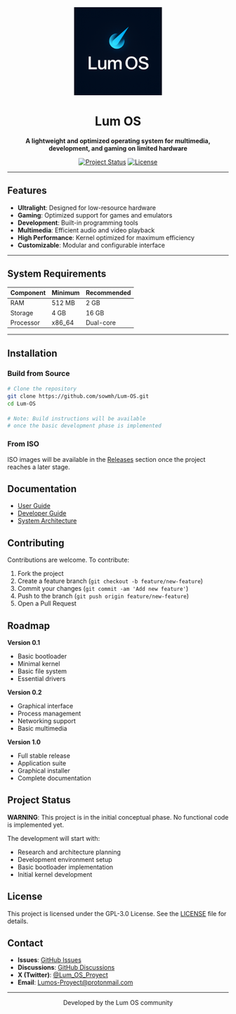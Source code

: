 <div align="center">
  <img src="./assets/logo.png" alt="Lum OS Logo" width="200"/>
  
  # Lum OS
  
  **A lightweight and optimized operating system for multimedia, development, and gaming on limited hardware**
  
  [![Project Status](https://img.shields.io/badge/status-planning-red.svg)](https://github.com/sowmh/Lum-OS)
  [![License](https://img.shields.io/badge/license-GPL--3.0-blue.svg)](LICENSE)
</div>

---

## Features

- **Ultralight**: Designed for low-resource hardware  
- **Gaming**: Optimized support for games and emulators  
- **Development**: Built-in programming tools  
- **Multimedia**: Efficient audio and video playback  
- **High Performance**: Kernel optimized for maximum efficiency  
- **Customizable**: Modular and configurable interface  

---

## System Requirements

| Component      | Minimum  | Recommended |
|----------------|----------|-------------|
| RAM            | 512 MB   | 2 GB        |
| Storage        | 4 GB     | 16 GB       |
| Processor      | x86_64   | Dual-core   |

---

## Installation

### Build from Source

```bash
# Clone the repository
git clone https://github.com/sowmh/Lum-OS.git
cd Lum-OS

# Note: Build instructions will be available
# once the basic development phase is implemented
```

### From ISO

ISO images will be available in the [Releases](https://github.com/sowmh/Lum-OS/releases) section once the project reaches a later stage.

## Documentation

- [User Guide](docs/user-guide.md)
- [Developer Guide](docs/developer-guide.md)  
- [System Architecture](docs/system-architecture.md)

## Contributing

Contributions are welcome. To contribute:

1. Fork the project
2. Create a feature branch (`git checkout -b feature/new-feature`)
3. Commit your changes (`git commit -am 'Add new feature'`)
4. Push to the branch (`git push origin feature/new-feature`)
5. Open a Pull Request

## Roadmap

**Version 0.1**
- Basic bootloader
- Minimal kernel
- Basic file system
- Essential drivers

**Version 0.2**
- Graphical interface
- Process management
- Networking support
- Basic multimedia

**Version 1.0**
- Full stable release
- Application suite
- Graphical installer
- Complete documentation

## Project Status

**WARNING**: This project is in the initial conceptual phase. No functional code is implemented yet.

The development will start with:
- Research and architecture planning
- Development environment setup  
- Basic bootloader implementation
- Initial kernel development

## License

This project is licensed under the GPL-3.0 License. See the [LICENSE](LICENSE) file for details.

## Contact

- **Issues**: [GitHub Issues](https://github.com/sowmh/Lum-OS/issues)
- **Discussions**: [GitHub Discussions](https://github.com/sowmh/Lum-OS/discussions)
- **X (Twitter)**: [@Lum_OS_Proyect](https://twitter.com/Lum_OS_Proyect)
- **Email**: [Lumos-Proyect@protonmail.com](mailto:Lumos-Proyect@protonmail.com)

---

<div align="center">
  Developed by the Lum OS community
</div>

